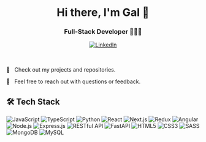 <div align="center">
<h1>Hi there, I'm Gal 👋</h1>
  <h3>Full-Stack Developer 👩🏻‍💻 </h3>
  <div>
    <a href="https://www.linkedin.com/in/gal-ben-david-202158233" rel="nofollow" target="blank"><img src="https://camo.githubusercontent.com/bbd5a3be2124528ab2064d49356ed845b5f9a05fc79c603e25c76c6601e28b67/68747470733a2f2f696d672e736869656c64732e696f2f62616467652f4c696e6b6564496e2d2532333030373742352e7376673f6c6f676f3d6c696e6b6564696e266c6f676f436f6c6f723d7768697465" alt="LinkedIn" data-canonical-src="https://img.shields.io/badge/LinkedIn-%230077B5.svg?logo=linkedin&amp;logoColor=white" style="max-width: 100%;"></a>
  </div>
</div>

<div>
  <br/>
   <br/>
<p> 🌟 &nbsp; Check out my projects and repositories. </p>
<p> 💬 &nbsp; Feel free to reach out with questions or feedback. </p>
</div>

## 🛠️ Tech Stack
<p align="left"> <img src="https://img.shields.io/badge/JavaScript-F7DF1E?logo=javascript&logoColor=black&style=for-the-badge" alt="JavaScript"/> <img src="https://img.shields.io/badge/TypeScript-3178C6?logo=typescript&logoColor=white&style=for-the-badge" alt="TypeScript"/> <img src="https://img.shields.io/badge/Python-3776AB?logo=python&logoColor=white&style=for-the-badge" alt="Python"/> <img src="https://img.shields.io/badge/React-61DAFB?logo=react&logoColor=black&style=for-the-badge" alt="React"/> <img src="https://img.shields.io/badge/Next.js-000000?logo=nextdotjs&logoColor=white&style=for-the-badge" alt="Next.js"/> <img src="https://img.shields.io/badge/Redux-764ABC?logo=redux&logoColor=white&style=for-the-badge" alt="Redux"/> <img src="https://img.shields.io/badge/Angular-DD0031?logo=angular&logoColor=white&style=for-the-badge" alt="Angular"/> <img src="https://img.shields.io/badge/Node.js-339933?logo=nodedotjs&logoColor=white&style=for-the-badge" alt="Node.js"/> <img src="https://img.shields.io/badge/Express.js-000000?logo=express&logoColor=white&style=for-the-badge" alt="Express.js"/>
 <img src="https://img.shields.io/badge/REST-FF6C37?logo=rest&logoColor=white&style=for-the-badge" alt="RESTful API"/> <img src="https://img.shields.io/badge/FastAPI-009688?logo=fastapi&logoColor=white&style=for-the-badge" alt="FastAPI"/> <img src="https://img.shields.io/badge/HTML5-E34F26?logo=html5&logoColor=white&style=for-the-badge" alt="HTML5"/> <img src="https://img.shields.io/badge/CSS3-1572B6?logo=css3&logoColor=white&style=for-the-badge" alt="CSS3"/> <img src="https://img.shields.io/badge/SASS-CC6699?logo=sass&logoColor=white&style=for-the-badge" alt="SASS"/> <img src="https://img.shields.io/badge/MongoDB-47A248?logo=mongodb&logoColor=white&style=for-the-badge" alt="MongoDB"/> <img src="https://img.shields.io/badge/MySQL-4479A1?logo=mysql&logoColor=white&style=for-the-badge" alt="MySQL"/>  </p> 

<!--
**Gal-Ben-David/Gal-Ben-David** is a ✨ _special_ ✨ repository because its `README.md` (this file) appears on your GitHub profile.

Here are some ideas to get you started:

- 🔭 I’m currently working on ...
- 🌱 I’m currently learning ...
- 👯 I’m looking to collaborate on ...
- 🤔 I’m looking for help with ...
- 💬 Ask me about ...
- 📫 How to reach me: ...
- 😄 Pronouns: ...
- ⚡ Fun fact: ...
-->
